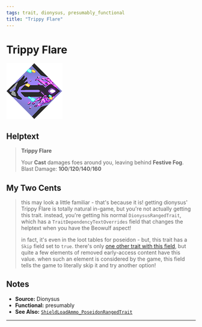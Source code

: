 ```yaml
---
tags: trait, dionysus, presumably_functional
title: "Trippy Flare"
---
```

<!-- end front matter -->
# Trippy Flare 
![](BoonIcons/Dionysus_02_Large.png)

## Helptext
> **Trippy Flare**
> 
> Your **Cast** damages foes around you, leaving behind **Festive Fog**.  
> Blast Damage: **100**/**120**/**140**/**160**

## My Two Cents
> this may look a little familiar - that's because it is! getting dionysus' Trippy Flare is totally natural in-game, but you're not actually getting this trait. instead, you're getting his normal `DionysusRangedTrait`, which has a `TraitDependencyTextOverrides` field that changes the helptext when you have the Beowulf aspect!  
> 
> in fact, it's even in the loot tables for poseidon - but, this trait has a `Skip` field set to `true`. there's only [one other trait with this field](ShieldLoadAmmo_PoseidonRangedTrait), but quite a few elements of removed early-access content have this value. when such an element is considered by the game, this field tells the game to literally skip it and try another option!

## Notes
* **Source:** Dionysus
* **Functional:** presumably
* **See Also:** [`ShieldLoadAmmo_PoseidonRangedTrait`](ShieldLoadAmmo_PoseidonRangedTrait.md)

---